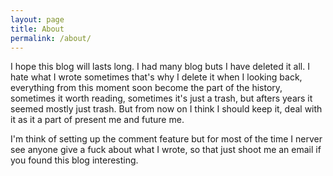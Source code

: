 ```yaml
---
layout: page
title: About
permalink: /about/
---
```


I hope this blog will lasts long. I had many blog buts I have deleted it all. I hate what I wrote sometimes that's why I delete it when I looking back, everything from this moment soon become the part of the history, sometimes it worth reading, sometimes it's just a trash, but afters years it seemed mostly just trash. But from now on I think I should keep it, deal with it as it a part of present me and future me.

I'm think of setting up the comment feature but for most of the time I nerver see anyone give a fuck about what I wrote, so that just shoot me an email if you found this blog interesting.
